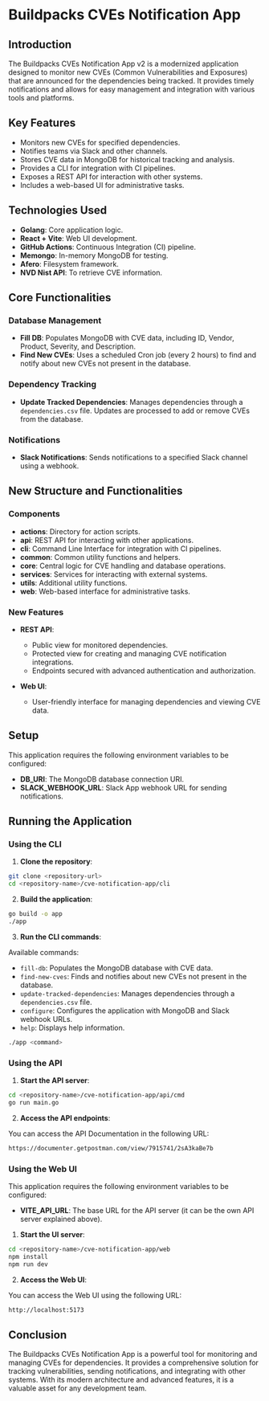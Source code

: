 # Buildpacks CVEs Notification App

## Introduction

The Buildpacks CVEs Notification App v2 is a modernized application designed to monitor new CVEs (Common Vulnerabilities
and Exposures) that are announced for the dependencies being tracked. It provides timely notifications and allows for
easy management and integration with various tools and platforms.

## Key Features

- Monitors new CVEs for specified dependencies.
- Notifies teams via Slack and other channels.
- Stores CVE data in MongoDB for historical tracking and analysis.
- Provides a CLI for integration with CI pipelines.
- Exposes a REST API for interaction with other systems.
- Includes a web-based UI for administrative tasks.

## Technologies Used

- **Golang**: Core application logic.
- **React + Vite**: Web UI development.
- **GitHub Actions**: Continuous Integration (CI) pipeline.
- **Memongo**: In-memory MongoDB for testing.
- **Afero**: Filesystem framework.
- **NVD Nist API**: To retrieve CVE information.

## Core Functionalities

### Database Management

- **Fill DB**: Populates MongoDB with CVE data, including ID, Vendor, Product, Severity, and Description.
- **Find New CVEs**: Uses a scheduled Cron job (every 2 hours) to find and notify about new CVEs not present in the
  database.

### Dependency Tracking

- **Update Tracked Dependencies**: Manages dependencies through a `dependencies.csv` file. Updates are processed to add
  or remove CVEs from the database.

### Notifications

- **Slack Notifications**: Sends notifications to a specified Slack channel using a webhook.

## New Structure and Functionalities

### Components
- **actions**: Directory for action scripts.
- **api**: REST API for interacting with other applications.
- **cli**: Command Line Interface for integration with CI pipelines.
- **common**: Common utility functions and helpers.
- **core**: Central logic for CVE handling and database operations.
- **services**: Services for interacting with external systems.
- **utils**: Additional utility functions.
- **web**: Web-based interface for administrative tasks.

### New Features

- **REST API**:
    - Public view for monitored dependencies.
    - Protected view for creating and managing CVE notification integrations.
    - Endpoints secured with advanced authentication and authorization.

- **Web UI**:
    - User-friendly interface for managing dependencies and viewing CVE data.

## Setup

This application requires the following environment variables to be configured:

- **DB_URI**: The MongoDB database connection URI.
- **SLACK_WEBHOOK_URL**: Slack App webhook URL for sending notifications.

## Running the Application

### Using the CLI

1. **Clone the repository**:

```bash
git clone <repository-url>
cd <repository-name>/cve-notification-app/cli
```

2. **Build the application**:

```bash
go build -o app
./app
```

3. **Run the CLI commands**:

Available commands:

- `fill-db`: Populates the MongoDB database with CVE data.
- `find-new-cves`: Finds and notifies about new CVEs not present in the database.
- `update-tracked-dependencies`: Manages dependencies through a `dependencies.csv` file.
- `configure`: Configures the application with MongoDB and Slack webhook URLs.
- `help`: Displays help information.

```bash
./app <command>
```

### Using the API

1. **Start the API server**:

```bash
cd <repository-name>/cve-notification-app/api/cmd
go run main.go
```

2. **Access the API endpoints**:

You can access the API Documentation in the following URL:

```bash
https://documenter.getpostman.com/view/7915741/2sA3kaBe7b
```

### Using the Web UI

This application requires the following environment variables to be configured:

- **VITE_API_URL**: The base URL for the API server (it can be the own API server explained above).

1. **Start the UI server**:

```bash
cd <repository-name>/cve-notification-app/web
npm install
npm run dev
```

2. **Access the Web UI**:

You can access the Web UI using the following URL:

```bash
http://localhost:5173
```

## Conclusion

The Buildpacks CVEs Notification App is a powerful tool for monitoring and managing CVEs for dependencies. It provides a
comprehensive solution for tracking vulnerabilities, sending notifications, and integrating with other systems. With its
modern architecture and advanced features, it is a valuable asset for any development team.
